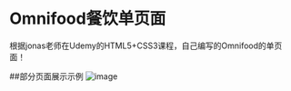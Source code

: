 # Omnifood餐饮单页面
根据jonas老师在Udemy的HTML5+CSS3课程，自己编写的Omnifood的单页面！

##部分页面展示示例
![image](https://github.com/Sunbzhu/Omnifood/assets/136287587/36c834e2-0976-4dd5-8c62-05461dd8e04c)

